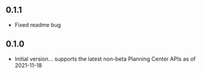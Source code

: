 ## 0.1.1

-   Fixed readme bug

## 0.1.0

-   Initial version... supports the latest non-beta Planning Center APIs as of 2021-11-18
